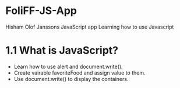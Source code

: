 # FoliFF-JS-App
 Hisham Olof Janssons JavaScript app
Learning how to use Javascript

# 1.1 What is JavaScript?
- Learn how to use alert and document.write().
- Create vairable favoriteFood and assign value to them.
- Use document.write() to display the containers.
